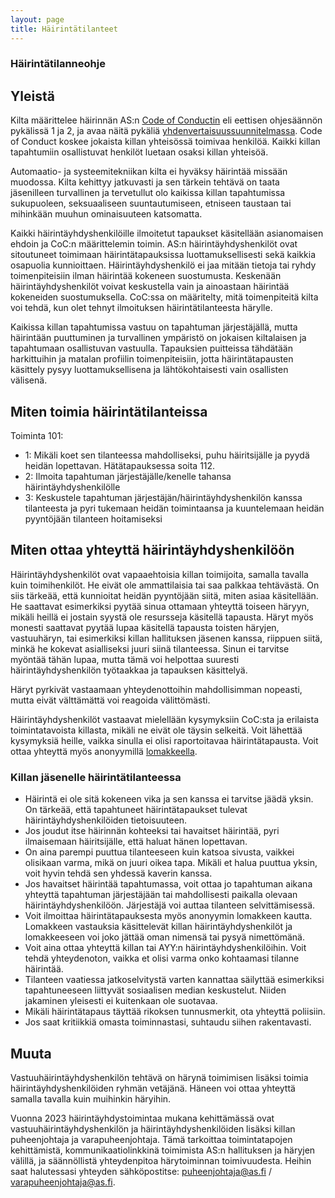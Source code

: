```yaml
---
layout: page
title: Häirintätilanteet
---
```


### Häirintätilanneohje

## Yleistä


Kilta määrittelee häirinnän AS:n [Code of Conductin](https://old.as.fi/kilta/code_of_conduct.html) eli eettisen ohjesäännön pykälissä 1 ja 2, ja avaa näitä pykäliä [yhdenvertaisuussuunnitelmassa](https://old.as.fi/kilta/yhdenvertaisuussuunnitelma.html). Code of Conduct koskee jokaista killan yhteisössä toimivaa henkilöä. Kaikki killan tapahtumiin osallistuvat henkilöt luetaan osaksi killan yhteisöä. 

Automaatio- ja systeemitekniikan kilta ei hyväksy häirintää missään muodossa. Kilta kehittyy jatkuvasti ja sen tärkein tehtävä on taata jäsenilleen turvallinen ja tervetullut olo kaikissa killan tapahtumissa sukupuoleen, seksuaaliseen suuntautumiseen, etniseen taustaan tai mihinkään muuhun ominaisuuteen katsomatta.

Kaikki häirintäyhdyshenkilöille ilmoitetut tapaukset käsitellään asianomaisen ehdoin ja CoC:n määrittelemin toimin. AS:n häirintäyhdyshenkilöt ovat sitoutuneet toimimaan häirintätapauksissa luottamuksellisesti sekä kaikkia osapuolia kunnioittaen. Häirintäyhdyshenkilö ei jaa mitään tietoja tai ryhdy toimenpiteisiin ilman häirintää kokeneen suostumusta. Keskenään häirintäyhdyshenkilöt voivat keskustella vain ja ainoastaan häirintää kokeneiden suostumuksella. CoC:ssa on määritelty, mitä toimenpiteitä kilta voi tehdä, kun olet tehnyt ilmoituksen häirintätilanteesta härylle. 

Kaikissa killan tapahtumissa vastuu on tapahtuman järjestäjällä, mutta häirintään puuttuminen ja turvallinen ympäristö on jokaisen kiltalaisen ja tapahtumaan osallistuvan vastuulla. Tapauksien puitteissa tähdätään harkittuihin ja matalan profiilin toimenpiteisiin, jotta häirintätapausten käsittely pysyy luottamuksellisena ja lähtökohtaisesti vain osallisten välisenä.

## Miten toimia häirintätilanteissa

Toiminta 101:
- 1: Mikäli koet sen tilanteessa mahdolliseksi, puhu häiritsijälle ja pyydä heidän lopettavan. Hätätapauksessa soita 112.
- 2: Ilmoita tapahtuman järjestäjälle/kenelle tahansa häirintäyhdyshenkilölle
- 3: Keskustele tapahtuman järjestäjän/häirintäyhdyshenkilön kanssa tilanteesta ja pyri tukemaan heidän toimintaansa ja kuuntelemaan heidän pyyntöjään tilanteen hoitamiseksi

## Miten ottaa yhteyttä häirintäyhdyshenkilöön

Häirintäyhdyshenkilöt ovat vapaaehtoisia killan toimijoita, samalla tavalla kuin toimihenkilöt. He eivät ole ammattilaisia tai saa palkkaa tehtävästä. On siis tärkeää, että kunnioitat heidän pyyntöjään siitä, miten asiaa käsitellään. He saattavat esimerkiksi pyytää sinua ottamaan yhteyttä toiseen häryyn, mikäli heillä ei jostain syystä ole resursseja käsitellä tapausta. Häryt myös monesti saattavat pyytää lupaa käsitellä tapausta toisten häryjen, vastuuhäryn, tai esimerkiksi killan hallituksen jäsenen kanssa, riippuen siitä, minkä he kokevat asialliseksi juuri siinä tilanteessa. Sinun ei tarvitse myöntää tähän lupaa, mutta tämä voi helpottaa suuresti häirintäyhdyshenkilön työtaakkaa ja tapauksen käsittelyä. 

Häryt pyrkivät vastaamaan yhteydenottoihin mahdollisimman nopeasti, mutta eivät välttämättä voi reagoida välittömästi.

Häirintäyhdyshenkilöt vastaavat mielellään kysymyksiin CoC:sta ja erilaista toimintatavoista killasta, mikäli ne eivät ole täysin selkeitä. Voit lähettää kysymyksiä heille, vaikka sinulla ei olisi raportoitavaa häirintätapausta. Voit ottaa yhteyttä myös anonyymillä 
[lomakkeella](https://forms.gle/ZsDiCTF9WhabRn8UA).


### Killan jäsenelle häirintätilanteessa

- Häirintä ei ole sitä kokeneen vika ja sen kanssa ei tarvitse jäädä yksin. On tärkeää, että tapahtuneet häirintätapaukset tulevat häirintäyhdyshenkilöiden tietoisuuteen.
- Jos joudut itse häirinnän kohteeksi tai havaitset häirintää, pyri ilmaisemaan häiritsijälle, että haluat hänen lopettavan.
- On aina parempi puuttua tilanteeseen kuin katsoa sivusta, vaikkei olisikaan varma, mikä on juuri oikea tapa. Mikäli et halua puuttua yksin, voit hyvin tehdä sen yhdessä kaverin kanssa.
- Jos havaitset häirintää tapahtumassa, voit ottaa jo tapahtuman aikana yhteyttä tapahtuman järjestäjään tai mahdollisesti paikalla olevaan häirintäyhdyshenkilöön. Järjestäjä voi auttaa tilanteen selvittämisessä.
- Voit ilmoittaa häirintätapauksesta myös anonyymin lomakkeen kautta. Lomakkeen vastauksia käsittelevät killan häirintäyhdyshenkilöt ja lomakkeeseen voi joko jättää oman nimensä tai pysyä nimettömänä.  
- Voit aina ottaa yhteyttä killan tai AYY:n häirintäyhdyshenkilöihin. Voit tehdä yhteydenoton, vaikka et olisi varma onko kohtaamasi tilanne häirintää. 
- Tilanteen vaatiessa jatkoselvitystä varten kannattaa säilyttää esimerkiksi tapahtuneeseen liittyvät sosiaalisen median keskustelut. Niiden jakaminen yleisesti ei kuitenkaan ole suotavaa.
- Mikäli häirintätapaus täyttää rikoksen tunnusmerkit, ota yhteyttä poliisiin.
- Jos saat kritiikkiä omasta toiminnastasi, suhtaudu siihen rakentavasti.

## Muuta


Vastuuhäirintäyhdyshenkilön tehtävä on härynä toimimisen lisäksi toimia häirintäyhdyshenkilöiden ryhmän vetäjänä. Häneen voi ottaa yhteyttä samalla tavalla kuin muihinkin häryihin. 

Vuonna 2023 häirintäyhdystoimintaa mukana kehittämässä ovat vastuuhäirintäyhdyshenkilön ja häirintäyhdyshenkilöiden lisäksi killan puheenjohtaja ja varapuheenjohtaja. Tämä tarkoittaa toimintatapojen kehittämistä, kommunikaatiolinkkinä toimimista AS:n hallituksen ja häryjen välillä, ja säännöllistä yhteydenpitoa härytoiminnan toimivuudesta. Heihin saat halutessasi yhteyden sähköpostitse: puheenjohtaja@as.fi / varapuheenjohtaja@as.fi.

